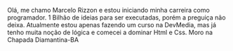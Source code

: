 Olá, me chamo  Marcelo  Rizzon e estou iniciando minha carreira como programador.  1 Bilhão de ideias para ser executadas, porém a preguiça não deixa. Atualmente  estou  apenas fazendo  um curso na DevMedia, mas já tenho muita noção de lógica e comecei a dominar Html  e Css. 
Moro na Chapada Diamantina-BA
